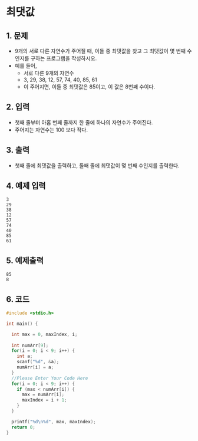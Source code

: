 # 최댓값

## 1. 문제

- 9개의 서로 다른 자연수가 주어질 때, 이들 중 최댓값을 찾고 그 최댓값이 몇 번째 수인지를 구하는 프로그램을 작성하시오.
- 예를 들어,
  - 서로 다른 9개의 자연수
  - 3, 29, 38, 12, 57, 74, 40, 85, 61
  - 이 주어지면, 이들 중 최댓값은 85이고, 이 값은 8번째 수이다.

## 2. 입력
- 첫째 줄부터 아홉 번째 줄까지 한 줄에 하나의 자연수가 주어진다.
- 주어지는 자연수는 100 보다 작다.

## 3. 출력

- 첫째 줄에 최댓값을 출력하고, 둘째 줄에 최댓값이 몇 번째 수인지를 출력한다.

## 4. 예제 입력

```
3
29
38
12
57
74
40
85
61
```

## 5. 예제출력

```
85
8
```

## 6. 코드

```c++
#include <stdio.h>

int main() {

  int max = 0, maxIndex, i;
  
  int numArr[9];
  for(i = 0; i < 9; i++) {
    int a;
    scanf("%d", &a);
    numArr[i] = a;
  }
  //Please Enter Your Code Here
  for(i = 0; i < 9; i++) {
    if (max < numArr[i]) {
      max = numArr[i];
      maxIndex = i + 1;
    }
  }

  printf("%d\n%d", max, maxIndex);
  return 0;
}
```

